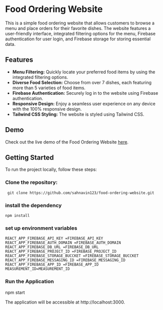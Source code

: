 # Food Ordering Website

This is a simple food ordering website that allows customers to browse a menu and place orders for their favorite dishes. The website features a user-friendly interface, integrated filtering options for the menu, Firebase authentication for user login, and Firebase storage for storing essential data.

## Features

- **Menu Filtering:** Quickly locate your preferred food items by using the integrated filtering options.
- **Diverse Food Selection:** Choose from over 7 dishes, each featuring more than 5 varieties of food items.
- **Firebase Authentication:** Securely log in to the website using Firebase authentication.
- **Responsive Design:** Enjoy a seamless user experience on any device with the 100% responsive design.
- **Tailwind CSS Styling:** The website is styled using Tailwind CSS.

## Demo

Check out the live demo of the Food Ordering Website [here](https://restaurantapp-82fb9.web.app/).

## Getting Started

To run the project locally, follow these steps:

### Clone the repository:

```
 git clone https://github.com/sahnavin123/food-ordering-website.git
```

### install the dependency

```
npm install
```

### set up environment variables

```
REACT_APP_FIREBASE_API_KEY =FIREBASE_API_KEY 
REACT_APP_FIREBASE_AUTH_DOMAIN =FIREBASE_AUTH_DOMAIN 
REACT_APP_FIREBASE_DB_URL =FIREBASE_DB_URL 
REACT_APP_FIREBASE_PROJECT_ID =FIREBASE_PROJECT_ID 
REACT_APP_FIREBASE_STORAGE_BUCCKET =FIREBASE_STORAGE_BUCCKET 
REACT_APP_FIREBASE_MESSAGING_ID =FIREBASE_MESSAGING_ID 
REACT_APP_FIREBASE_APP_ID =FIREBASE_APP_ID 
MEASUREMENT_ID=MEASUREMENT_ID
```

### Run the Application

npm start

The application will be accessible at http://localhost:3000.
